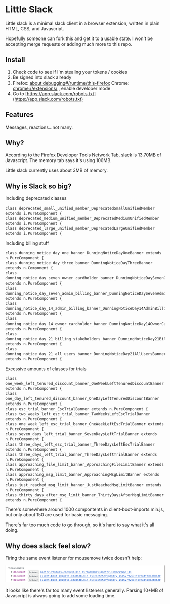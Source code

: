 Little Slack
============

Little slack is a minimal slack client in a browser extension, written in plain HTML, CSS, and Javascript.

Hopefully someone can fork this and get it to a usable state. I won't be accepting merge requests or adding much more to this repo.

Install
-------

1. Check code to see if I'm stealing your tokens / cookies
2. Be signed into slack already
3. Firefox: [about:debugging#/runtime/this-firefox](about:debugging#/runtime/this-firefox) Chrome: [chrome://extensions/](chrome://extensions/) , enable developer mode
4. Go to [https://app.slack.com/robots.txt](https://app.slack.com/robots.txt)

Features
--------

Messages, reactions...not many.

Why?
----

According to the Firefox Developer Tools Network Tab, slack is 13.70MB of Javascript. The memory tab says it's using 106MB.

Little slack currently uses about 3MB of memory.


Why is Slack so big?
--------------------

Including deprecated classes
```
class deprecated_small_unified_member_DeprecatedSmallUnifiedMember extends i.PureComponent {
class deprecated_medium_unified_member_DeprecatedMediumUnifiedMember extends i.PureComponent {
class deprecated_large_unified_member_DeprecatedLargeUnifiedMember extends i.PureComponent {
```

Including billing stuff
```
class dunning_notice_day_one_banner_DunningNoticeDayOneBanner extends n.PureComponent {
class dunning_notice_day_three_banner_DunningNoticeDayThreeBanner extends n.Component {
class dunning_notice_day_seven_owner_cardholder_banner_DunningNoticeDaySevenOwnerCardholderBanner extends n.PureComponent {
class dunning_notice_day_seven_admin_billing_banner_DunningNoticeDaySevenAdminBillingBanner extends n.PureComponent {
class dunning_notice_day_14_admin_billing_banner_DunningNoticeDay14AdminBillingBanner extends n.PureComponent {
class dunning_notice_day_14_owner_cardholder_banner_DunningNoticeDay14OwnerCardholderBanner extends n.PureComponent {
class dunning_notice_day_21_billing_stakeholders_banner_DunningNoticeDay21BillingStakeholdersBanner extends n.PureComponent {
class dunning_notice_day_21_all_users_banner_DunningNoticeDay21AllUsersBanner extends n.PureComponent {
```

Excessive amounts of classes for trials
```
class one_week_left_tenured_discount_banner_OneWeekLeftTenuredDiscountBanner extends n.PureComponent {
class one_day_left_tenured_discount_banner_OneDayLeftTenuredDiscountBanner extends n.PureComponent {
class esc_trial_banner_EscTrialBanner extends n.PureComponent {
class two_weeks_left_esc_trial_banner_TwoWeeksLeftEscTrialBanner extends n.PureComponent {
class one_week_left_esc_trial_banner_OneWeekLeftEscTrialBanner extends n.PureComponent {
class seven_days_left_trial_banner_SevenDaysLeftTrialBanner extends n.PureComponent {
class three_days_left_esc_trial_banner_ThreeDaysLeftEscTrialBanner extends n.PureComponent {
class three_days_left_trial_banner_ThreeDaysLeftTrialBanner extends n.PureComponent {
class approaching_file_limit_banner_ApproachingFileLimitBanner extends n.PureComponent {
class approaching_msg_limit_banner_ApproachingMsgLimitBanner extends n.PureComponent {
class just_reached_msg_limit_banner_JustReachedMsgLimitBanner extends n.PureComponent {
class thirty_days_after_msg_limit_banner_ThirtyDaysAfterMsgLimitBanner extends n.PureComponent {
```

There's somewhere around 1000 compontents in client-boot-imports.min.js, but only about 150 are used for basic messaging.

There's far too much code to go through, so it's hard to say what it's all doing.


Why does slack feel slow?
-------------------------

Firing the same event listener for mousemove twice doesn't help:

![](slack_event.png)

It looks like there's far too many event listeners generally. Parsing 10+MB of Javascript is always going to add some loading time.

